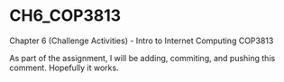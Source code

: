 # CH6_COP3813
Chapter 6 (Challenge Activities) - Intro to Internet Computing COP3813

As part of the assignment, I will be adding, commiting, and pushing this comment. Hopefully it works.
